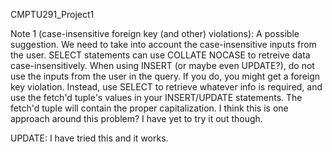 CMPTU291_Project1

Note 1 (case-insensitive foreign key (and other) violations):
A possible suggestion. We need to take into account the case-insensitive inputs from the user. SELECT statements can use COLLATE NOCASE to retreive data case-insensitively.
When using INSERT (or maybe even UPDATE?), do not use the inputs from the user in the query. If you do, you might get a foreign key violation. Instead, use SELECT to retrieve whatever info is required, and use the fetch'd tuple's values in your INSERT/UPDATE statements. The fetch'd tuple will contain the proper capitalization. I think this is one approach around this problem? I have yet to try it out though.

UPDATE: I have tried this and it works. 
